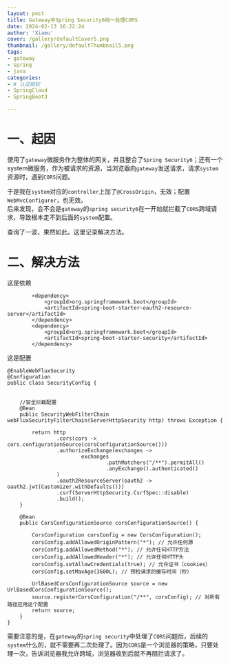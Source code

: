 ```yaml
---
layout: post
title: Gateway中Spring Security6统一处理CORS
date: 2024-02-13 16:22:24
author: 'Xiamu'
cover: /gallery/defaultCover5.png
thumbnail: /gallery/defaultThumbnail5.png
tags:
- gateway
- spring
- java
categories:
- # 认证授权
- SpringCloud
- SpringBoot3

---
```



# 一、起因

使用了`gateway`微服务作为整体的网关，并且整合了`Spring Security6`；还有一个system微服务，作为被请求的资源，当浏览器向`gateway`发送请求，请求`system`资源时，遇到`CORS`问题。

于是我在`system`对应的`controller`上加了`@CrossOrigin`，无效；配置`WebMvcConfigurer`，也无效。  
后来发现，会不会是`gateway`的`spring security6`在一开始就拦截了`CORS`跨域请求，导致根本走不到后面的`system`配置。

查询了一波，果然如此。这里记录解决方法。

# 二、解决方法

这是依赖

```prism language-xml
		<dependency>
			<groupId>org.springframework.boot</groupId>
			<artifactId>spring-boot-starter-oauth2-resource-server</artifactId>
		</dependency>
		<dependency>
			<groupId>org.springframework.boot</groupId>
			<artifactId>spring-boot-starter-security</artifactId>
		</dependency>
```

这是配置

```prism language-java
@EnableWebFluxSecurity
@Configuration
public class SecurityConfig {
   

    //安全拦截配置
    @Bean
    public SecurityWebFilterChain webFluxSecurityFilterChain(ServerHttpSecurity http) throws Exception {
   
        return http
                .cors(cors -> cors.configurationSource(corsConfigurationSource()))
                .authorizeExchange(exchanges ->
                        exchanges
                                .pathMatchers("/**").permitAll()
                                .anyExchange().authenticated()
                )
                .oauth2ResourceServer(oauth2 -> oauth2.jwt(Customizer.withDefaults()))
                .csrf(ServerHttpSecurity.CsrfSpec::disable)
                .build();
    }

    @Bean
    public CorsConfigurationSource corsConfigurationSource() {
   
        CorsConfiguration corsConfig = new CorsConfiguration();
        corsConfig.addAllowedOriginPattern("*"); // 允许任何源
        corsConfig.addAllowedMethod("*"); // 允许任何HTTP方法
        corsConfig.addAllowedHeader("*"); // 允许任何HTTP头
        corsConfig.setAllowCredentials(true); // 允许证书（cookies）
        corsConfig.setMaxAge(3600L); // 预检请求的缓存时间（秒）

        UrlBasedCorsConfigurationSource source = new UrlBasedCorsConfigurationSource();
        source.registerCorsConfiguration("/**", corsConfig); // 对所有路径应用这个配置
        return source;
    }
}

```

需要注意的是，在`gateway`的`spring security`中处理了`CORS`问题后，后续的`system`什么的，就不需要再二次处理了。因为`CORS`是一个浏览器的策略，只要处理一次，告诉浏览器我允许跨域，浏览器收到后就不再阻拦请求了。
